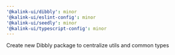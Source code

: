 ```yaml
---
'@kalink-ui/dibbly': minor
'@kalink-ui/eslint-config': minor
'@kalink-ui/seedly': minor
'@kalink-ui/typescript-config': minor
---
```


Create new Dibbly package to centralize utils and common types
